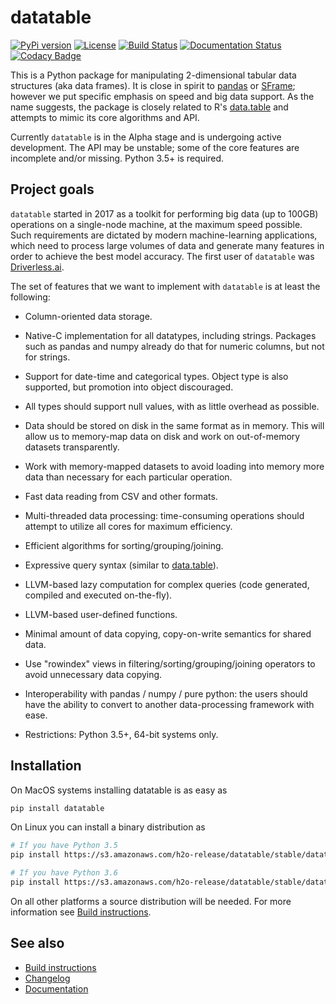 <!---
    Copyright 2018 H2O.ai

    Permission is hereby granted, free of charge, to any person obtaining a
    copy of this software and associated documentation files (the "Software"),
    to deal in the Software without restriction, including without limitation
    the rights to use, copy, modify, merge, publish, distribute, sublicense,
    and/or sell copies of the Software, and to permit persons to whom the
    Software is furnished to do so, subject to the following conditions:

    The above copyright notice and this permission notice shall be included in
    all copies or substantial portions of the Software.

    THE SOFTWARE IS PROVIDED "AS IS", WITHOUT WARRANTY OF ANY KIND, EXPRESS OR
    IMPLIED, INCLUDING BUT NOT LIMITED TO THE WARRANTIES OF MERCHANTABILITY,
    FITNESS FOR A PARTICULAR PURPOSE AND NONINFRINGEMENT. IN NO EVENT SHALL THE
    AUTHORS OR COPYRIGHT HOLDERS BE LIABLE FOR ANY CLAIM, DAMAGES OR OTHER
    LIABILITY, WHETHER IN AN ACTION OF CONTRACT, TORT OR OTHERWISE, ARISING
    FROM, OUT OF OR IN CONNECTION WITH THE SOFTWARE OR THE USE OR OTHER DEALINGS
    IN THE SOFTWARE.
-->

# datatable

[![PyPi version](https://img.shields.io/pypi/v/datatable.svg)](https://pypi.org/project/datatable/)
[![License](https://img.shields.io/pypi/l/datatable.svg)](https://github.com/h2oai/datatable/blob/master/LICENSE)
[![Build Status](https://travis-ci.org/h2oai/datatable.svg?branch=master)](https://travis-ci.org/h2oai/datatable)
[![Documentation Status](https://readthedocs.org/projects/datatable/badge/?version=latest)](https://datatable.readthedocs.io/en/latest/?badge=latest)
[![Codacy Badge](https://api.codacy.com/project/badge/Grade/e72cadff26ed4ad68decd61b66b4c563)](https://www.codacy.com/app/st-pasha/datatable?utm_source=github.com&amp;utm_medium=referral&amp;utm_content=h2oai/datatable&amp;utm_campaign=Badge_Grade)

This is a Python package for manipulating 2-dimensional tabular data structures
(aka data frames). It is close in spirit to [pandas][] or [SFrame][]; however we
put specific emphasis on speed and big data support. As the name suggests, the
package is closely related to R's [data.table][] and attempts to mimic its core
algorithms and API.

Currently `datatable` is in the Alpha stage and is undergoing active
development. The API may be unstable; some of the core features are incomplete
and/or missing. Python 3.5+ is required.


## Project goals

`datatable` started in 2017 as a toolkit for performing big data (up to 100GB)
operations on a single-node machine, at the maximum speed possible. Such
requirements are dictated by modern machine-learning applications, which need
to process large volumes of data and generate many features in order to
achieve the best model accuracy. The first user of `datatable` was
[Driverless.ai][].

The set of features that we want to implement with `datatable` is at least
the following:

  * Column-oriented data storage.

  * Native-C implementation for all datatypes, including strings. Packages such
    as pandas and numpy already do that for numeric columns, but not for
    strings.

  * Support for date-time and categorical types. Object type is also supported,
    but promotion into object discouraged.

  * All types should support null values, with as little overhead as possible.

  * Data should be stored on disk in the same format as in memory. This will
    allow us to memory-map data on disk and work on out-of-memory datasets
    transparently.

  * Work with memory-mapped datasets to avoid loading into memory more data than
    necessary for each particular operation.

  * Fast data reading from CSV and other formats.

  * Multi-threaded data processing: time-consuming operations should attempt to
    utilize all cores for maximum efficiency.

  * Efficient algorithms for sorting/grouping/joining.

  * Expressive query syntax (similar to [data.table][]).

  * LLVM-based lazy computation for complex queries (code generated, compiled
    and executed on-the-fly).

  * LLVM-based user-defined functions.

  * Minimal amount of data copying, copy-on-write semantics for shared data.

  * Use "rowindex" views in filtering/sorting/grouping/joining operators to
    avoid unnecessary data copying.

  * Interoperability with pandas / numpy / pure python: the users should have
    the ability to convert to another data-processing framework with ease.

  * Restrictions: Python 3.5+, 64-bit systems only.


## Installation

On MacOS systems installing datatable is as easy as
```sh
pip install datatable
```

On Linux you can install a binary distribution as
```sh
# If you have Python 3.5
pip install https://s3.amazonaws.com/h2o-release/datatable/stable/datatable-0.7.0/datatable-0.7.0-cp35-cp35m-linux_x86_64.whl

# If you have Python 3.6
pip install https://s3.amazonaws.com/h2o-release/datatable/stable/datatable-0.7.0/datatable-0.7.0-cp36-cp36m-linux_x86_64.whl
```

On all other platforms a source distribution will be needed. For more information see [Build instructions](https://github.com/h2oai/datatable/wiki/Build-instructions).


## See also

  * [Build instructions](https://github.com/h2oai/datatable/wiki/Build-instructions)
  * [Changelog](https://github.com/h2oai/datatable/blob/master/CHANGELOG.md)
  * [Documentation](https://datatable.readthedocs.io/en/latest/?badge=latest)


  [pandas]: https://github.com/pandas-dev/pandas
  [sframe]: https://github.com/turi-code/SFrame
  [data.table]: https://github.com/Rdatatable/data.table
  [driverless.ai]: https://www.h2o.ai/driverless-ai/
